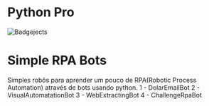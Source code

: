 # Python Pro
![Badge](https://img.shields.io/static/v1?label=Python&message=Completed&color=blue&style=for-the-badge&logo=python)jects


# Simple RPA Bots
Simples robôs para aprender um pouco de RPA(Robotic Process Automation) através de bots usando python.
1 - DolarEmailBot
2 - VisualAutomatationBot
3 - WebExtractingBot
4 - ChallengeRpaBot
